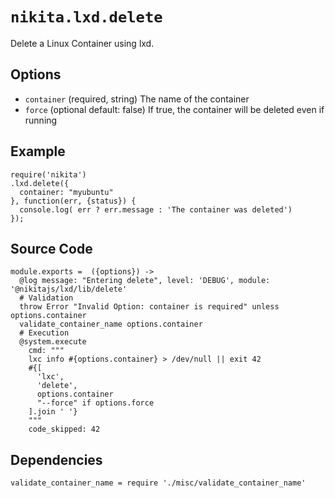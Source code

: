 
# `nikita.lxd.delete`

Delete a Linux Container using lxd.

## Options

* `container` (required, string)
  The name of the container
* `force` (optional default: false)
  If true, the container will be deleted even if running

## Example

```
require('nikita')
.lxd.delete({
  container: "myubuntu"
}, function(err, {status}) {
  console.log( err ? err.message : 'The container was deleted')
});
```

## Source Code

    module.exports =  ({options}) ->
      @log message: "Entering delete", level: 'DEBUG', module: '@nikitajs/lxd/lib/delete'
      # Validation
      throw Error "Invalid Option: container is required" unless options.container
      validate_container_name options.container
      # Execution
      @system.execute
        cmd: """
        lxc info #{options.container} > /dev/null || exit 42
        #{[
          'lxc',
          'delete',
          options.container
          "--force" if options.force
        ].join ' '}
        """
        code_skipped: 42

## Dependencies

    validate_container_name = require './misc/validate_container_name'
